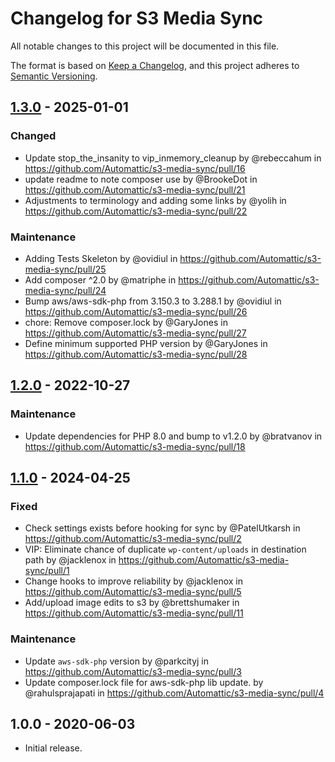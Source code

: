 # Changelog for S3 Media Sync

All notable changes to this project will be documented in this file.

The format is based on [Keep a Changelog](https://keepachangelog.com/en/1.0.0/),
and this project adheres to [Semantic Versioning](https://semver.org/spec/v2.0.0.html).

## [1.3.0] - 2025-01-01

### Changed
* Update stop_the_insanity to vip_inmemory_cleanup by @rebeccahum in https://github.com/Automattic/s3-media-sync/pull/16
* update readme to note composer use by @BrookeDot in https://github.com/Automattic/s3-media-sync/pull/21
* Adjustments to terminology and adding some links by @yolih in https://github.com/Automattic/s3-media-sync/pull/22

### Maintenance
* Adding Tests Skeleton by @ovidiul in https://github.com/Automattic/s3-media-sync/pull/25
* Add composer ^2.0 by @matriphe in https://github.com/Automattic/s3-media-sync/pull/24
* Bump aws/aws-sdk-php from 3.150.3 to 3.288.1 by @ovidiul in https://github.com/Automattic/s3-media-sync/pull/26
* chore: Remove composer.lock by @GaryJones in https://github.com/Automattic/s3-media-sync/pull/27
* Define minimum supported PHP version by @GaryJones in https://github.com/Automattic/s3-media-sync/pull/28

## [1.2.0] - 2022-10-27

### Maintenance
* Update dependencies for PHP 8.0 and bump to v1.2.0 by @bratvanov in https://github.com/Automattic/s3-media-sync/pull/18

## [1.1.0] - 2024-04-25

### Fixed
* Check settings exists before hooking for sync by @PatelUtkarsh in https://github.com/Automattic/s3-media-sync/pull/2
* VIP: Eliminate chance of duplicate `wp-content/uploads` in destination path by @jacklenox in https://github.com/Automattic/s3-media-sync/pull/1
* Change hooks to improve reliability by @jacklenox in https://github.com/Automattic/s3-media-sync/pull/5
* Add/upload image edits to s3 by @brettshumaker in https://github.com/Automattic/s3-media-sync/pull/11

### Maintenance
* Update `aws-sdk-php` version by @parkcityj in https://github.com/Automattic/s3-media-sync/pull/3
* Update composer.lock file for aws-sdk-php lib update. by @rahulsprajapati in https://github.com/Automattic/s3-media-sync/pull/4

## 1.0.0 - 2020-06-03
* Initial release.

[1.3.0]: https://github.com/Automattic/s3-media-sync/compare/1.2.0...1.3.0
[1.2.0]: https://github.com/Automattic/s3-media-sync/compare/1.1.0...1.2.0
[1.1.0]: https://github.com/Automattic/s3-media-sync/compare/1.0.0...1.1.0
